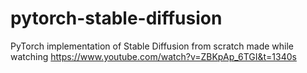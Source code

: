 # pytorch-stable-diffusion
PyTorch implementation of Stable Diffusion from scratch
made while watching https://www.youtube.com/watch?v=ZBKpAp_6TGI&t=1340s